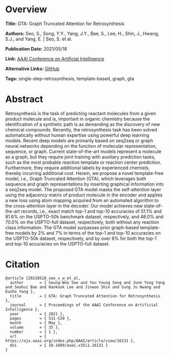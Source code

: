 # Overview
**Title:**
GTA: Graph Truncated Attention for Retrosynthesis

**Authors:**
Seo, S., Song, Y.Y., Yang, J.Y., Bae, S., Lee, H., Shin, J., Hwang, S.J., and Yang, E. |
Seo, S. et al.

**Publication Date:**
2021/05/18

**Link:**
[AAAI Conference on Artificial Intelligence](https://ojs.aaai.org/index.php/AAAI/article/view/16131)

**Alternative Links:**
[GitHub](https://github.com/sw32-seo/GTA)

**Tags:**
single-step-retrosynthesis, template-based, graph, gta


# Abstract
Retrosynthesis is the task of predicting reactant molecules from a given product molecule and is, important in organic chemistry because the identification of a synthetic path is as demanding as the discovery of new chemical compounds.
Recently, the retrosynthesis task has been solved automatically without human expertise using powerful deep learning models.
Recent deep models are primarily based on seq2seq or graph neural networks depending on the function of molecular representation, sequence, or graph.
Current state-of-the-art models represent a molecule as a graph, but they require joint training with auxiliary prediction tasks, such as the most probable reaction template or reaction center prediction.
Furthermore, they require additional labels by experienced chemists, thereby incurring additional cost.
Herein, we propose a novel template-free model, i.e., Graph Truncated Attention (GTA), which leverages both sequence and graph representations by inserting graphical information into a seq2seq model.
The proposed GTA model masks the self-attention layer using the adjacency matrix of product molecule in the encoder and applies a new loss using atom mapping acquired from an automated algorithm to the cross-attention layer in the decoder.
Our model achieves new state-of-the-art records, i.e., exact match top-1 and top-10 accuracies of 51.1% and 81.6% on the USPTO-50k benchmark dataset, respectively, and 46.0% and 70.0% on the USPTO-full dataset, respectively, both without any reaction class information.
The GTA model surpasses prior graph-based template-free models by 2% and 7% in terms of the top-1 and top-10 accuracies on the USPTO-50k dataset, respectively, and by over 6% for both the top-1 and top-10 accuracies on the USPTO-full dataset.


# Citation
```
@article {20210518_seo_s_w_et_al,
  author       = { Seung-Woo Seo and You Young Song and June Yong Yang and Seohui Bae and Hankook Lee and Jinwoo Shin and Sung Ju Hwang and Eunho Yang },
  title        = { GTA: Graph Truncated Attention for Retrosynthesis },
  journal      = { Proceedings of the AAAI Conference on Artificial Intelligence },
  year         = { 2021 },
  pages        = { 531-539 },
  month        = { May },
  volume       = { 35 },
  number       = { 1 },
  url          = { https://ojs.aaai.org/index.php/AAAI/article/view/16131 },
  doi          = { 10.1609/aaai.v35i1.16131 }
}
```
